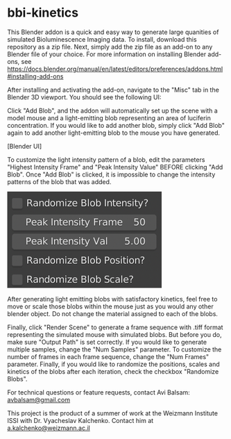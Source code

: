 # bbi-kinetics
This Blender addon is a quick and easy way to generate large quanities of simulated Bioluminescence Imaging data. To install, download this repository as a zip file. Next, simply add the zip file as an add-on to any Blender file of your choice. For more information on installing Blender add-ons, see https://docs.blender.org/manual/en/latest/editors/preferences/addons.html#installing-add-ons

After installing and activating the add-on, navigate to the "Misc" tab in the Blender 3D viewport. You should see the following UI:

Click "Add Blob", and the addon will automatically set up the scene with a model mouse and a light-emitting blob representing an area of luciferin concentration. If you would like to add another blob, simply click "Add Blob" again to add another light-emitting blob to the mouse you have generated.

[Blender UI]

To customize the light intensity pattern of a blob, edit the parameters "Highest Intensity Frame" and "Peak Intensity Value" BEFORE clicking "Add Blob". Once "Add Blob" is clicked, it is impossible to change the intensity patterns of the blob that was added.

![Add Blob Menu](https://github.com/avbalsam/bbi-kinetics/blob/master/images/add_blob.png)

After generating light emitting blobs with satisfactory kinetics, feel free to move or scale those blobs within the mouse just as you would any other blender object. Do not change the material assigned to each of the blobs.

Finally, click "Render Scene" to generate a frame sequence with .tiff format representing the simulated mouse with simulated blobs. But before you do, make sure "Output Path" is set correctly. If you would like to generate multiple samples, change the "Num Samples" parameter. To customize the number of frames in each frame sequence, change the "Num Frames" parameter. Finally, if you would like to randomize the positions, scales and kinetics of the blobs after each iteration, check the checkbox "Randomize Blobs".

For technical questions or feature requests, contact Avi Balsam: avbalsam@gmail.com

This project is the product of a summer of work at the Weizmann Institute ISSI with Dr. Vyacheslav Kalchenko. Contact him at a.kalchenko@weizmann.ac.il
